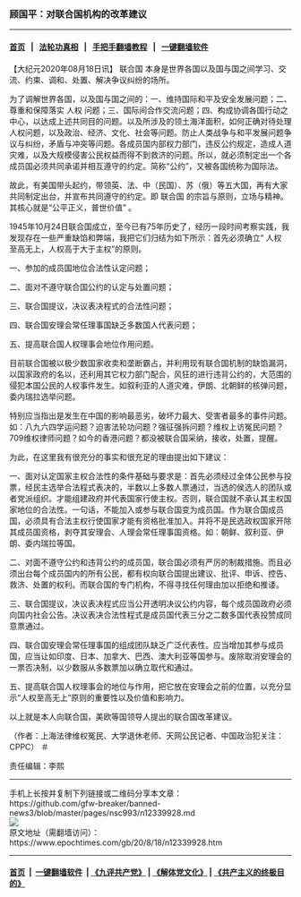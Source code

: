 ### 顾国平：对联合国机构的改革建议
------------------------

#### [首页](https://github.com/gfw-breaker/banned-news3/blob/master/README.md) &nbsp;&nbsp;|&nbsp;&nbsp; [法轮功真相](https://github.com/begood0513/basic/blob/master/README.md)  &nbsp;&nbsp;|&nbsp;&nbsp; [手把手翻墙教程](https://github.com/gfw-breaker/guides/wiki)  &nbsp;&nbsp;|&nbsp;&nbsp; [一键翻墙软件](https://github.com/gfw-breaker/nogfw/blob/master/README.md)  



<div><p>
 【大纪元2020年08月18日讯】
 <ok href="https://www.epochtimes.com/gb/tag/%E8%81%94%E5%90%88%E5%9B%BD.html">
  联合国
 </ok>
 本身是世界各国以及国与国之间学习、交流、约束、调和、处置、解决争议纠纷的场所。
</p>
<p>
 为了调解世界各国，以及国与国之间的：一、维持国际和平及安全发展问题；二、尊重和保障落实
 <ok href="https://www.epochtimes.com/gb/tag/%E4%BA%BA%E6%9D%83.html">
  人权
 </ok>
 问题；三、国际间合作交流问题；四、构成协调各国行动之中心，以达成上述共同目的问题。以及所涉及的领土海洋面积，如何正确对待处理人权问题，以及政治、经济、文化、社会等问题。防止人类战争与和平发展问题争议与纠纷，矛盾与冲突等问题。各成员国内部权力部门，违反公约规定，造成人道灾难，以及大规模侵害公民权益而得不到救济的问题。所以，就必须制定出一个各成员国必须共同承诺并相互遵守的约定。简称“公约”，又被各国统称为国际法。
</p>
<p>
 故此，有美国带头起约，带领英、法、中（民国）、苏（俄）等五大国，再有大家共同制定出台，并宣布共同遵守的约定。即
 <ok href="https://www.epochtimes.com/gb/tag/%E8%81%94%E5%90%88%E5%9B%BD.html">
  联合国
 </ok>
 的宗旨与原则，立场与精神。其核心就是“公平正义，普世价值” 。
</p>
<p>
 1945年10月24日联合国成立，至今已有75年历史了，经历一段时间考察实践，我发现存在一些严重缺馅和弊端，我把它们归结为如下所示：首先必须确立“
 <ok href="https://www.epochtimes.com/gb/tag/%E4%BA%BA%E6%9D%83.html">
  人权
 </ok>
 至高无上，人权高于大于主权”的原则。
</p>
<p>
 一、参加的成员国地位合法性认定问题；
</p>
<p>
 二、面对不遵守联合国公约的认定与处置问题；
</p>
<p>
 三、联合国提议，决议表决程式的合法性问题；
</p>
<p>
 四、联合国安理会常任理事国缺乏多数国人代表问题；
</p>
<p>
 五、提高联合国人权理事会地位作用问题。
</p>
<p>
 目前联合国被以极少数国家收卖和垄断霸占，并利用现有联合国机制的缺馅漏洞，以国家政府的名以，还利用其它权力部门配合，风狂的进行违背公约的，大范围的侵犯本国公民的人权事件发生。如叙利亚的人道灾难，伊朗、北朝鲜的核弹问题，委内瑞拉选举问题。
</p>
<p>
 特别应当指出是发生在中国的影响最恶劣，破坏力最大、受害者最多的事件问题。如：八九六四学运问题？迫害法轮功问题？强征强拆问题？维权上访冤民问题？709维权律师问题？如今的香港问题？都没被联合国采纳，接收，处置，提醒。
</p>
<p>
 为此，在这里我有很充分的事实和很充足的理由提出如下建议：
</p>
<p>
 一、面对认定国家主权合法性的条件基础与要求是：首先必须经过全体公民参与投票，经民主选举合法程式表决的，半数以上多数人票通过，当选的侯选人的团队或者党派组织。才能组建政府并代表国家行使主权。否则，联合国就不承认其主权国家地位的合法性。一句话，不能加入或参与联合国变为成员国。作为联合国成员国，必须具有合法主权行使国家才能有资格批准加入。并将不是民选政权国家开除其成员国资格，剥夺其安理会、人理会常任理事国资格。如：朝鲜、叙利亚、伊朗、委内瑞拉等国。
</p>
<p>
 二、对面不遵守公约和违背公约的成员国，联合国必须有严厉的制裁措施。而且必须出台每个成员国内的所有公民，都有权向联合国提出建议、批评、申诉、控告、救济、处置的权利。而联合国的专门机构，不得寻找任何理由加以拒绝和推诿。
</p>
<p>
 三、联合国提议，决议表决程式应当公开透明决议公约内容，每个成员国政府必须向国内社会公告。决议表决合法性程式是成员国代表三分之二数多国代表投赞成同意票通过。
</p>
<p>
 四、联合国安理会常任理事国的组成团队缺乏广泛代表性。应当增加其参与成员国，应当让如印度、日本、加拿大、巴西、澳大利亚等国参与。废除取消安理会的一票否决制，以少数服从多数票加以确立取代和通过。
</p>
<p>
 五、提高联合国人权理事会的地位与作用，把它放在安理会之前的位置，以充分显示“人权至高无上”原则的重要性以及价值和影响力。
</p>
<p>
 以上就是本人向联合国，美欧等国领导人提出的联合国改革建议。
</p>
<p>
 （作者：上海法律维权冤民、大学退休老师、天网公民记者、中国政治犯关注：CPPC） ＃
</p>
<p>
 责任编辑：李熙
</p>
</div>
<hr/>
手机上长按并复制下列链接或二维码分享本文章：<br/>
https://github.com/gfw-breaker/banned-news3/blob/master/pages/nsc993/n12339928.md <br/>
<a href='https://github.com/gfw-breaker/banned-news3/blob/master/pages/nsc993/n12339928.md'><img src='https://github.com/gfw-breaker/banned-news3/blob/master/pages/nsc993/n12339928.md.png'/></a> <br/>
原文地址（需翻墙访问）：https://www.epochtimes.com/gb/20/8/18/n12339928.htm


------------------------
#### [首页](https://github.com/gfw-breaker/banned-news3/blob/master/README.md) &nbsp;|&nbsp; [一键翻墙软件](https://github.com/gfw-breaker/nogfw/blob/master/README.md) &nbsp;| [《九评共产党》](https://github.com/gfw-breaker/9ping.md/blob/master/README.md#九评之一评共产党是什么) | [《解体党文化》](https://github.com/gfw-breaker/jtdwh.md/blob/master/README.md) | [《共产主义的终极目的》](https://github.com/gfw-breaker/gczydzjmd.md/blob/master/README.md)


<img src='http://gfw-breaker.win/banned-news3/pages/nsc993/n12339928.md' width='0px' height='0px'/>